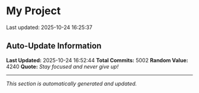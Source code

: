 # My Project


Last updated: 2025-10-24 16:25:37

















































































































































































































































































































































































































































































































































































































































































































































































































































































































































































































































































































































































































































































































































































































































































































































































































































































































































































































































































































































































































































































































































































































































































































































































































































































































































































































































































































































































































































































































































































































































































































































































































































































































































































































































































































































































































































































































































































































































































































































































































































































































































































































































































































































































































































































































































































































































































































































































































































































































































































































































































































































































































































































































































































































































































































































































































## Auto-Update Information

**Last Updated:** 2025-10-24 16:52:44
**Total Commits:** 5002
**Random Value:** 4240
**Quote:** _Stay focused and never give up!_

---
_This section is automatically generated and updated._